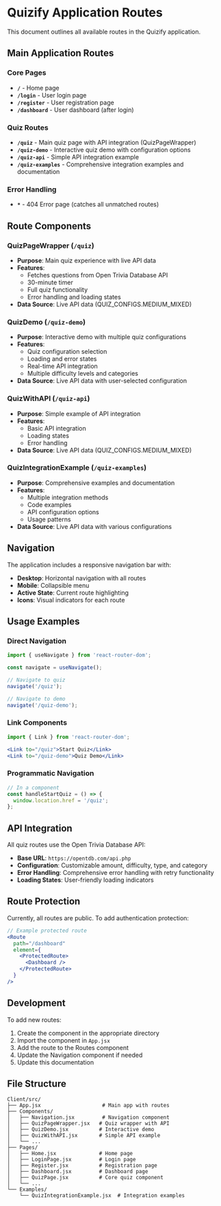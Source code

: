 # Quizify Application Routes

This document outlines all available routes in the Quizify application.

## Main Application Routes

### Core Pages
- **`/`** - Home page
- **`/login`** - User login page
- **`/register`** - User registration page
- **`/dashboard`** - User dashboard (after login)

### Quiz Routes
- **`/quiz`** - Main quiz page with API integration (QuizPageWrapper)
- **`/quiz-demo`** - Interactive quiz demo with configuration options
- **`/quiz-api`** - Simple API integration example
- **`/quiz-examples`** - Comprehensive integration examples and documentation

### Error Handling
- **`*`** - 404 Error page (catches all unmatched routes)

## Route Components

### QuizPageWrapper (`/quiz`)
- **Purpose**: Main quiz experience with live API data
- **Features**: 
  - Fetches questions from Open Trivia Database API
  - 30-minute timer
  - Full quiz functionality
  - Error handling and loading states
- **Data Source**: Live API data (QUIZ_CONFIGS.MEDIUM_MIXED)

### QuizDemo (`/quiz-demo`)
- **Purpose**: Interactive demo with multiple quiz configurations
- **Features**:
  - Quiz configuration selection
  - Loading and error states
  - Real-time API integration
  - Multiple difficulty levels and categories
- **Data Source**: Live API data with user-selected configuration

### QuizWithAPI (`/quiz-api`)
- **Purpose**: Simple example of API integration
- **Features**:
  - Basic API integration
  - Loading states
  - Error handling
- **Data Source**: Live API data (QUIZ_CONFIGS.MEDIUM_MIXED)

### QuizIntegrationExample (`/quiz-examples`)
- **Purpose**: Comprehensive examples and documentation
- **Features**:
  - Multiple integration methods
  - Code examples
  - API configuration options
  - Usage patterns
- **Data Source**: Live API data with various configurations

## Navigation

The application includes a responsive navigation bar with:
- **Desktop**: Horizontal navigation with all routes
- **Mobile**: Collapsible menu
- **Active State**: Current route highlighting
- **Icons**: Visual indicators for each route

## Usage Examples

### Direct Navigation
```jsx
import { useNavigate } from 'react-router-dom';

const navigate = useNavigate();

// Navigate to quiz
navigate('/quiz');

// Navigate to demo
navigate('/quiz-demo');
```

### Link Components
```jsx
import { Link } from 'react-router-dom';

<Link to="/quiz">Start Quiz</Link>
<Link to="/quiz-demo">Quiz Demo</Link>
```

### Programmatic Navigation
```jsx
// In a component
const handleStartQuiz = () => {
  window.location.href = '/quiz';
};
```

## API Integration

All quiz routes use the Open Trivia Database API:
- **Base URL**: `https://opentdb.com/api.php`
- **Configuration**: Customizable amount, difficulty, type, and category
- **Error Handling**: Comprehensive error handling with retry functionality
- **Loading States**: User-friendly loading indicators

## Route Protection

Currently, all routes are public. To add authentication protection:

```jsx
// Example protected route
<Route 
  path="/dashboard" 
  element={
    <ProtectedRoute>
      <Dashboard />
    </ProtectedRoute>
  } 
/>
```

## Development

To add new routes:
1. Create the component in the appropriate directory
2. Import the component in `App.jsx`
3. Add the route to the Routes component
4. Update the Navigation component if needed
5. Update this documentation

## File Structure

```
Client/src/
├── App.jsx                    # Main app with routes
├── Components/
│   ├── Navigation.jsx         # Navigation component
│   ├── QuizPageWrapper.jsx   # Quiz wrapper with API
│   ├── QuizDemo.jsx          # Interactive demo
│   ├── QuizWithAPI.jsx       # Simple API example
│   └── ...
├── Pages/
│   ├── Home.jsx              # Home page
│   ├── LoginPage.jsx         # Login page
│   ├── Register.jsx          # Registration page
│   ├── Dashboard.jsx         # Dashboard page
│   ├── QuizPage.jsx          # Core quiz component
│   └── ...
└── Examples/
    └── QuizIntegrationExample.jsx  # Integration examples
```
